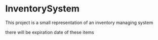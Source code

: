 # InventorySystem

This project is a small representation of an inventory managing system

there will be expiration date of these items
